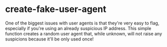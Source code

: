 # create-fake-user-agent

One of the biggest issues with user agents is that they're very easy to flag, especially if you're using an already suspicious IP address. This simple function creates a random user agent that, while unknown, will not raise any suspicions because it'll be only used once!
